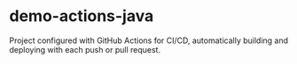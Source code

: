 # demo-actions-java
Project configured with GitHub Actions for CI/CD, automatically building and deploying with each push or pull request.
